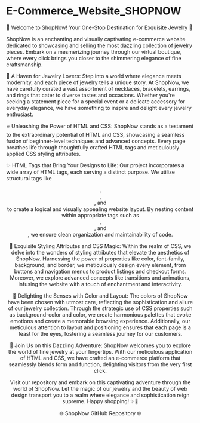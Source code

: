 # E-Commerce_Website_SHOPNOW
🌟 Welcome to ShopNow! Your One-Stop Destination for Exquisite Jewelry 🌟

ShopNow is an enchanting and visually captivating e-commerce website dedicated to showcasing and selling the most dazzling collection of jewelry pieces. Embark on a mesmerizing journey through our virtual boutique, where every click brings you closer to the shimmering elegance of fine craftsmanship.

📌 A Haven for Jewelry Lovers:
Step into a world where elegance meets modernity, and each piece of jewelry tells a unique story. At ShopNow, we have carefully curated a vast assortment of necklaces, bracelets, earrings, and rings that cater to diverse tastes and occasions. Whether you're seeking a statement piece for a special event or a delicate accessory for everyday elegance, we have something to inspire and delight every jewelry enthusiast.

⭐️ Unleashing the Power of HTML and CSS:
ShopNow stands as a testament to the extraordinary potential of HTML and CSS, showcasing a seamless fusion of beginner-level techniques and advanced concepts. Every page breathes life through thoughtfully crafted HTML tags and meticulously applied CSS styling attributes.

✨ HTML Tags that Bring Your Designs to Life:
Our project incorporates a wide array of HTML tags, each serving a distinct purpose. We utilize structural tags like <header>, <nav>, <main>, and <footer> to create a logical and visually appealing website layout. By nesting content within appropriate tags such as <div>, <section>, and <article>, we ensure clean organization and maintainability of code.

💅 Exquisite Styling Attributes and CSS Magic:
Within the realm of CSS, we delve into the wonders of styling attributes that elevate the aesthetics of ShopNow. Harnessing the power of properties like color, font-family, background, and border, we meticulously design every element, from buttons and navigation menus to product listings and checkout forms. Moreover, we explore advanced concepts like transitions and animations, infusing the website with a touch of enchantment and interactivity.

🎨 Delighting the Senses with Color and Layout:
The colors of ShopNow have been chosen with utmost care, reflecting the sophistication and allure of our jewelry collection. Through the strategic use of CSS properties such as background-color and color, we create harmonious palettes that evoke emotions and create a memorable browsing experience. Additionally, our meticulous attention to layout and positioning ensures that each page is a feast for the eyes, fostering a seamless journey for our customers.

🌟 Join Us on this Dazzling Adventure:
ShopNow welcomes you to explore the world of fine jewelry at your fingertips. With our meticulous application of HTML and CSS, we have crafted an e-commerce platform that seamlessly blends form and function, delighting visitors from the very first click.

Visit our repository and embark on this captivating adventure through the world of ShopNow. Let the magic of our jewelry and the beauty of web design transport you to a realm where elegance and sophistication reign supreme. Happy shopping! ✨💍

🌐 ShopNow GitHub Repository 🌐
